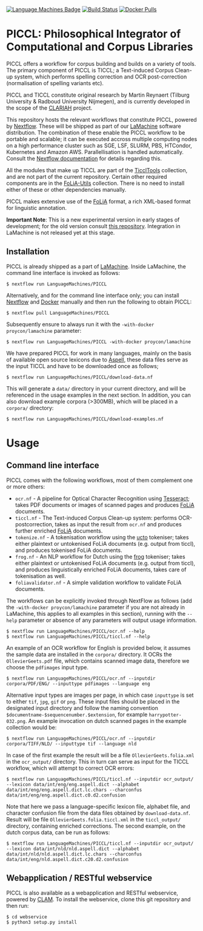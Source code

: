 [![Language Machines Badge](http://applejack.science.ru.nl/lamabadge.php/PICCL)](http://applejack.science.ru.nl/languagemachines/)
[![Build Status](https://travis-ci.org/LanguageMachines/PICCL.svg?branch=master)](https://travis-ci.org/LanguageMachines/PICCL)
[![Docker Pulls](https://img.shields.io/docker/pulls/proycon/lamachine.svg)](https://hub.docker.com/r/proycon/lamachine/)

# PICCL: Philosophical Integrator of Computational and Corpus Libraries

PICCL offers a workflow for corpus building and builds on a variety of tools.
The primary component of PICCL is TICCL; a Text-induced Corpus Clean-up system, which
performs spelling correction and OCR post-correction (normalisation of spelling
variants etc).

PICCL and TICCL constitute original research by Martin Reynaert (Tilburg University & Radboud University Nijmegen), and
is currently developed in the scope of the [CLARIAH](https://www.clariah.nl) project.

This repository hosts the relevant workflows that constitute PICCL, powered by
[Nextflow](https://www.nextflow.io).  These will be shipped as part of our
[LaMachine](https://proycon.github.io/LaMachine) software distribution. The
combination of these enable the PICCL workflow to be portable and scalable; it
can be executed accross multiple computing nodes on a high performance cluster
such as SGE, LSF, SLURM, PBS, HTCondor, Kubernetes and Amazon AWS.
Parallellisation is handled automatically. Consult the [Nextflow
documentation](https://www.nextflow.io/docs/latest/index.html) for details
regarding this.

All the modules that make up TICCL are part of the [TicclTools](https://github.com/LanguageMachines/ticcltools)
collection, and are not part of the current repository. Certain other required components are in the
[FoLiA-Utils](https://github.com/LanguageMachines/foliautils) collection. There is no need to install either of these or
other dependencies manually.

PICCL makes extensive use of the [FoLiA](https://proycon.github.io/folia) format, a rich XML-based format for linguistic
annotation.

**Important Note**: This is a new experimental version in early stages of development; for the old version consult [this repository](https://github.com/martinreynaert/TICCL). Integration in LaMachine is not released yet at this stage.

## Installation

PICCL is already shipped as a part of [LaMachine](https://proycon.github.io/LaMachine). Inside LaMachine, the command line interface is invoked as follows:

    $ nextflow run LanguageMachines/PICCL

Alternatively, and for the command line interface only; you can install [Nextflow](https://www.nextflow.io) and [Docker](https://docker.io) manually and then run the
following to obtain PICCL:

    $ nextflow pull LanguageMachines/PICCL

Subsequently ensure to always run it with the ``-with-docker proycon/lamachine`` parameter:

    $ nextflow run LanguageMachines/PICCL -with-docker proycon/lamachine

We have prepared PICCL for work in many languages, mainly on the basis of available open source lexicons due to [Aspell](http://aspell.net), these data files serve as the input TICCL and have to be downloaded once as follows;

    $ nextflow run LanguageMachines/PICCL/download-data.nf

This will generate a ``data/`` directory in your current directory, and will be referenced in the usage examples in the
next section. In addition, you can also download example corpora (>300MB), which will be placed in a ``corpora/`` directory:

    $ nextflow run LanguageMachines/PICCL/download-examples.nf

# Usage

## Command line interface

PICCL comes with the following workflows, most of them complement one or more others:

 * ``ocr.nf``   - A pipeline for Optical Character Recognition using [Tesseract](https://github.com/tesseract-ocr/tesseract); takes PDF documents or images of scanned pages and produces [FoLiA](https://proycon.github.io/folia) documents.
 * ``ticcl.nf`` - The Text-induced Corpus Clean-up system: performs OCR-postcorrection, takes as input the result from
   ``ocr.nf`` and produces further enriched [FoLiA](https://proycon.github.io/folia) documents.
 * ``tokenize.nf`` - A tokenisation workflow using the [ucto](https://LanguageMachines.github.io/ucto) tokeniser; takes either plaintext or untokenised FoLiA documents (e.g. output from ticcl), and produces tokenised FoLiA documents.
 * ``frog.nf`` - An NLP workflow for Dutch using the [frog](https://LanguageMachines.github.io/frog) tokeniser; takes either plaintext or untokenised FoLiA documents (e.g. output from ticcl), and produces linguistically enriched FoLiA documents, takes care of tokenisation as well.
 * ``foliavalidator.nf`` - A simple validation workflow to validate FoLiA documents.

The workflows can be explicitly invoked through NextFlow as follows (add the ``-with-docker proycon/lamachine`` parameter if you
are not already in LaMachine, this applies to all examples in this section), running with the ``--help`` parameter or absence of any parameters will output usage
information.

    $ nextflow run LanguageMachines/PICCL/ocr.nf --help
    $ nextflow run LanguageMachines/PICCL/ticcl.nf --help

An example of an OCR workflow for English is provided below, it assumes the sample data are installed in the ``corpora/``
directory. It OCRs the ``OllevierGeets.pdf`` file, which contains scanned image data, therefore we choose the
``pdfimages`` input type.

    $ nextflow run LanguageMachines/PICCL/ocr.nf --inputdir corpora/PDF/ENG/ --inputtype pdfimages --language eng

Alternative input types are images per page, in which case ``inputtype`` is set to either ``tif``, ``jpg``, ``gif`` or ``png``. These input files should be placed in the designated input directory and follow the naming convention
``$documentname-$sequencenumber.$extension``, for example ``harrypotter-032.png``. An example invocation on dutch
scanned pages in the example collection would be:

    $ nextflow run LanguageMachines/PICCL/ocr.nf --inputdir corpora/TIFF/NLD/ --inputtype tif --language nld

In case of the first example the result will be a file ``OllevierGeets.folia.xml`` in the ``ocr_output/`` directory. This in turn can serve as
input for the TICCL workflow, which will attempt to correct OCR errors:

    $ nextflow run LanguageMachines/PICCL/ticcl.nf --inputdir ocr_output/ --lexicon data/int/eng/eng.aspell.dict --alphabet data/int/eng/eng.aspell.dict.lc.chars --charconfus data/int/eng/eng.aspell.dict.c0.d2.confusion

Note that here we pass a language-specific lexicon file, alphabet file, and character confusion file from the data files obtained by
``download-data.nf``. Result will be file ``OllevierGeets.folia.ticcl.xml`` in the ``ticcl_output/`` directory,
containing enriched corrections. The second example, on the dutch corpus data, can be run as follows:

    $ nextflow run LanguageMachines/PICCL/ticcl.nf --inputdir ocr_output/ --lexicon data/int/nld/nld.aspell.dict --alphabet data/int/nld/nld.aspell.dict.lc.chars --charconfus data/int/eng/nld.aspell.dict.c20.d2.confusion


## Webapplication / RESTful webservice

PICCL is also available as a webapplication and RESTful webservice, powered by
[CLAM](https://proycon.github.io/clam). To install the webservice, clone this git repository and then run:

    $ cd webservice
    $ python3 setup.py install












